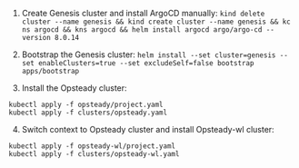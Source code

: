 1. Create Genesis cluster and install ArgoCD manually:
`kind delete cluster --name genesis && kind create cluster --name genesis && kc ns argocd && kns argocd && helm install argocd argo/argo-cd --version 8.0.14`

2. Bootstrap the Genesis cluster:
`helm install --set cluster=genesis --set enableClusters=true --set excludeSelf=false bootstrap apps/bootstrap`

3. Install the Opsteady cluster:
```
kubectl apply -f opsteady/project.yaml
kubectl apply -f clusters/opsteady.yaml
```

4. Switch context to Opsteady cluster and install Opsteady-wl cluster:
```
kubectl apply -f opsteady-wl/project.yaml
kubectl apply -f clusters/opsteady-wl.yaml
```
```
